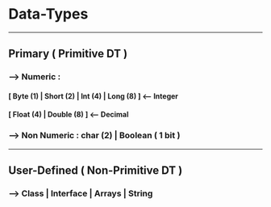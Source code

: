 # Data-Types

---

## Primary ( Primitive DT )

### --> Numeric : 
#### [ Byte (1) | Short (2) | Int (4) | Long (8) ] <-- Integer
#### [ Float (4) | Double (8) ] <-- Decimal

### --> Non Numeric : char (2) | Boolean ( 1 bit )

---

## User-Defined ( Non-Primitive DT )

### --> Class | Interface | Arrays | String
